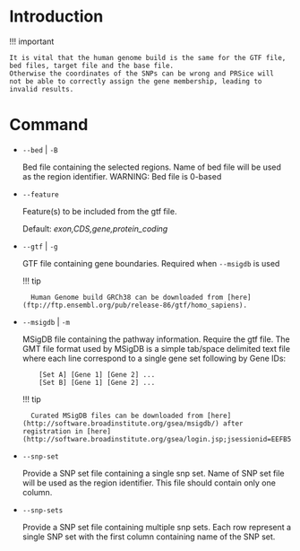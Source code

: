 # Introduction

!!! important

    It is vital that the human genome build is the same for the GTF file,
    bed files, target file and the base file.
    Otherwise the coordinates of the SNPs can be wrong and PRSice will
    not be able to correctly assign the gene membership, leading to
    invalid results.

# Command
- `--bed` | `-B`

    Bed file containing the selected regions.
    Name of bed file will be used as the region
    identifier. WARNING: Bed file is 0-based

- `--feature`

    Feature(s) to be included from the gtf file.

    Default: *exon,CDS,gene,protein_coding*

- `--gtf` | `-g`

    GTF file containing gene boundaries. Required when `--msigdb` is used

    !!! tip

        Human Genome build GRCh38 can be downloaded from [here](ftp://ftp.ensembl.org/pub/release-86/gtf/homo_sapiens).

- `--msigdb` | `-m`

    MSigDB file containing the pathway information. Require the gtf file.
    The GMT file format used by MSigDB is a simple tab/space delimited text file
    where each line correspond to a single gene set following by Gene IDs:
    ```
        [Set A] [Gene 1] [Gene 2] ...
        [Set B] [Gene 1] [Gene 2] ...
    ```

    !!! tip

        Curated MSigDB files can be downloaded from [here](http://software.broadinstitute.org/gsea/msigdb/) after registration in [here](http://software.broadinstitute.org/gsea/login.jsp;jsessionid=EEFB5FCE8B9B285B2F789B46B388A647#msigdb)

- `--snp-set`               

    Provide a SNP set file containing a single snp set.
    Name of SNP set file will be used as the region
    identifier. This file should contain only one column.
    
- `--snp-sets`

    Provide a SNP set file containing multiple snp sets.
    Each row represent a single SNP set with the first
    column containing name of the SNP set.    